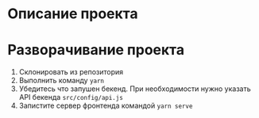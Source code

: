 # Описание проекта


# Разворачивание проекта
1. Склонировать из репозитория
2. Выполнить команду  `yarn`
3. Убедитесь что запушен бекенд. При необходимости нужно указать API бекенда `src/config/api.js`
4. Запистите сервер фронтенда командой `yarn serve`